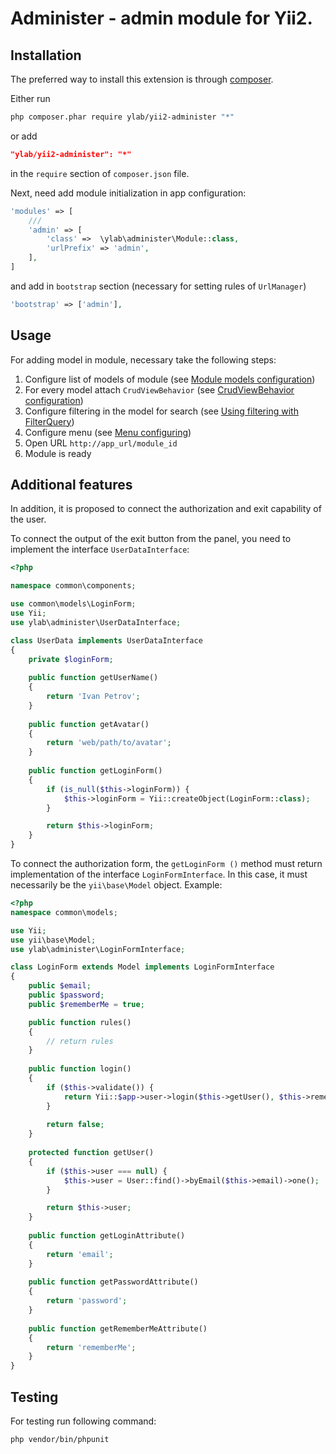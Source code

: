 # Administer - admin module for Yii2.

## Installation

The preferred way to install this extension is through [composer](http://getcomposer.org/download).

Either run
```bash
php composer.phar require ylab/yii2-administer "*"
```
or add
```json
"ylab/yii2-administer": "*"
```
in the `require` section of `composer.json` file.

Next, need add module initialization in app configuration:
```php
'modules' => [
    ///
    'admin' => [
        'class' =>  \ylab\administer\Module::class,
        'urlPrefix' => 'admin',
    ],
]
```
and add in `bootstrap` section (necessary for setting rules of `UrlManager`)
```php
'bootstrap' => ['admin'],
```

## Usage

For adding model in module, necessary take the following steps:

1) Configure list of models of module (see [Module models configuration](docs/en/01-module-models-configuration.md))
2) For every model attach `CrudViewBehavior` (see
[CrudViewBehavior configuration](docs/en/02-crudviewbehavior-configuration.md))
3) Configure filtering in the model for search (see [Using filtering with FilterQuery](docs/en/03-filterquery.md))
4) Configure menu (see [Menu configuring](docs/ru/04-menu-configuration.md))
5) Open URL `http://app_url/module_id`
6) Module is ready

## Additional features
In addition, it is proposed to connect the authorization and exit capability of the user.

To connect the output of the exit button from the panel, you need to implement the interface `UserDataInterface`:
```php
<?php

namespace common\components;

use common\models\LoginForm;
use Yii;
use ylab\administer\UserDataInterface;

class UserData implements UserDataInterface
{
    private $loginForm;
    
    public function getUserName()
    {
        return 'Ivan Petrov';
    }
    
    public function getAvatar()
    {
        return 'web/path/to/avatar';
    }
    
    public function getLoginForm()
    {
        if (is_null($this->loginForm)) {
            $this->loginForm = Yii::createObject(LoginForm::class);
        }

        return $this->loginForm;
    }
}

```
To connect the authorization form, the `getLoginForm ()` method must
return implementation of the interface `LoginFormInterface`. In this case, it must necessarily be
the `yii\base\Model` object. Example:
```php
<?php
namespace common\models;

use Yii;
use yii\base\Model;
use ylab\administer\LoginFormInterface;

class LoginForm extends Model implements LoginFormInterface
{
    public $email;
    public $password;
    public $rememberMe = true;

    public function rules()
    {
        // return rules
    }
    
    public function login()
    {
        if ($this->validate()) {
            return Yii::$app->user->login($this->getUser(), $this->rememberMe ? 3600 * 24 * 30 : 0);
        }
        
        return false;
    }
    
    protected function getUser()
    {
        if ($this->user === null) {
            $this->user = User::find()->byEmail($this->email)->one();
        }

        return $this->user;
    }
    
    public function getLoginAttribute()
    {
        return 'email';
    }
    
    public function getPasswordAttribute()
    {
        return 'password';
    }
    
    public function getRememberMeAttribute()
    {
        return 'rememberMe';
    }
}

```

## Testing

For testing run following command:
```bash
php vendor/bin/phpunit
```
